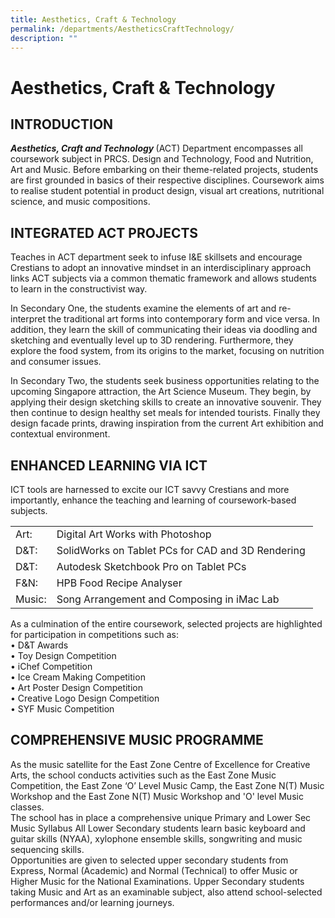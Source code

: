 ```yaml
---
title: Aesthetics, Craft & Technology
permalink: /departments/AestheticsCraftTechnology/
description: ""
---
```

<div>
<h1>Aesthetics, Craft &amp; Technology</h1>
</div>
<div>
<h2>INTRODUCTION</h2>
<div>
<p><strong><em>Aesthetics, Craft and Technology</em>&nbsp;</strong>(ACT) Department encompasses all coursework subject in PRCS. Design and Technology, Food and Nutrition, Art and Music.&nbsp;Before embarking on their theme-related projects, students are first grounded in basics of their respective disciplines.&nbsp;Coursework aims to realise student potential in product design, visual art creations, nutritional science, and music compositions.</p>
</div>
</div>
<div>
<h2>INTEGRATED ACT PROJECTS</h2>
<div>
<p>Teaches in ACT department seek to infuse I&amp;E skillsets and encourage Crestians to adopt an innovative mindset in an interdisciplinary approach links ACT subjects via a common thematic framework and allows students to learn in the constructivist way.</p>
<p>In Secondary One, the students examine the elements of art and re-interpret the traditional art forms into contemporary form and vice versa. In addition, they learn the skill of communicating their ideas via doodling and sketching and eventually level up to 3D rendering. Furthermore, they explore the food system, from its origins to the market, focusing on nutrition and consumer issues.</p>
<p>In Secondary Two, the students seek business opportunities relating to the upcoming Singapore attraction, the Art Science Museum. They begin, by applying their design sketching skills to create an innovative souvenir. They then continue to design healthy set meals for intended tourists. Finally they design facade prints, drawing inspiration from the current Art exhibition and contextual environment.&nbsp;</p>
</div>
</div>
<div>
<h2>ENHANCED LEARNING VIA ICT</h2>
<div>
<p>ICT tools are harnessed to excite our ICT savvy Crestians and more importantly, enhance the teaching and learning of coursework-based subjects.</p>
<table border="0" cellspacing="0" cellpadding="5">
<tbody>
<tr>
<td>Art:</td>
<td>Digital Art Works with Photoshop</td>
</tr>
<tr>
<td>D&amp;T:&nbsp;</td>
<td>SolidWorks on Tablet PCs for CAD and 3D Rendering&nbsp;</td>
</tr>
<tr>
<td>D&amp;T:&nbsp;</td>
<td>Autodesk Sketchbook Pro on Tablet PCs</td>
</tr>
<tr>
<td>F&amp;N:&nbsp;</td>
<td>HPB Food Recipe Analyser</td>
</tr>
<tr>
<td>Music:</td>
<td>Song Arrangement and Composing in iMac Lab</td>
</tr>
</tbody>
</table>
<div>
<div>As a culmination of the entire coursework, selected projects are highlighted for participation in competitions such as:</div>
<div>&bull; D&amp;T Awards&nbsp;</div>
<div>&bull; Toy Design Competition</div>
<div>&bull; iChef Competition</div>
<div>&bull; Ice Cream Making Competition</div>
<div>&bull; Art Poster Design Competition</div>
<div>
<div>&bull; Creative Logo Design Competition</div>
<div>&bull; SYF Music Competition</div>
</div>
</div>
</div>
</div>
<div>
<h2>COMPREHENSIVE MUSIC PROGRAMME</h2>
<div>
<div>As the music satellite for the East Zone Centre of Excellence for Creative Arts, the school conducts activities such as the East Zone Music Competition, the East Zone &lsquo;O&rsquo; Level Music Camp, the East Zone N(T) Music Workshop and the East Zone N(T) Music Workshop and 'O' level Music classes.</div>
<div>The school has in place a comprehensive unique&nbsp;Primary and Lower Sec Music Syllabus All Lower Secondary students learn basic keyboard and guitar skills (NYAA), xylophone ensemble skills,&nbsp;songwriting and music sequencing skills.</div>
<div>Opportunities are given to selected upper secondary students from Express, Normal (Academic) and Normal (Technical) to offer Music or Higher Music for the National Examinations. Upper Secondary students taking Music and Art as an examinable subject, also attend school-selected performances and/or learning journeys.</div>
</div>
</div>